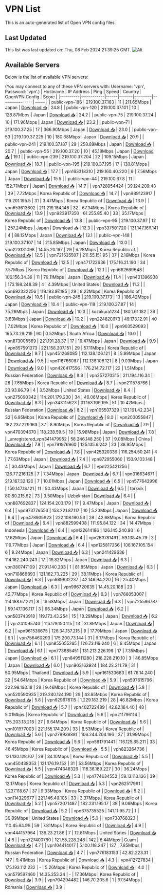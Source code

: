 # VPN List

This is an auto-generated list of Open VPN config files.

## Last Updated

This list was last updated on: Thu, 08 Feb 2024 21:39:25 GMT.
![Alt](https://repobeats.axiom.co/api/embed/186b98318ef1479477931607c1ad7d823f12451f.svg "Repobeats analytics image")

## Available Servers

Below is the list of available VPN servers:

(You may connect to any of these VPN servers with: Username: 'vpn', Password: 'vpn'.)
| Hostname | IP Address | Ping | Speed | Country | OpenVPN Config | Score |
|----------|------------|------|-------|---------|----------------| ----- |
| public-vpn-186 | 219.100.37.163 | 11 | 211.65Mbps | Japan | [Download 📥](./configs/server_0_JP.ovpn) | 24.8 |
| public-vpn-120 | 219.100.37.101 | 10 | 126.87Mbps | Japan | [Download 📥](./configs/server_1_JP.ovpn) | 24.2 |
| public-vpn-75 | 219.100.37.24 | 10 | 171.96Mbps | Japan | [Download 📥](./configs/server_2_JP.ovpn) | 23.2 |
| public-vpn-71 | 219.100.37.25 | 17 | 366.90Mbps | Japan | [Download 📥](./configs/server_3_JP.ovpn) | 23.0 |
| public-vpn-53 | 219.100.37.225 | 10 | 180.68Mbps | Japan | [Download 📥](./configs/server_4_JP.ovpn) | 20.9 |
| public-vpn-241 | 219.100.37.187 | 29 | 258.89Mbps | Japan | [Download 📥](./configs/server_5_JP.ovpn) | 20.7 |
| public-vpn-55 | 219.100.37.20 | 10 | 45.18Mbps | Japan | [Download 📥](./configs/server_6_JP.ovpn) | 19.1 |
| public-vpn-239 | 219.100.37.204 | 22 | 109.15Mbps | Japan | [Download 📥](./configs/server_7_JP.ovpn) | 18.7 |
| public-vpn-195 | 219.100.37.195 | 17 | 130.81Mbps | Japan | [Download 📥](./configs/server_8_JP.ovpn) | 17.7 |
| vpn163318310 | 219.160.40.220 | 6 | 7.56Mbps | Japan | [Download 📥](./configs/server_9_JP.ovpn) | 15.5 |
| public-vpn-44 | 219.100.37.8 | 11 | 152.71Mbps | Japan | [Download 📥](./configs/server_10_JP.ovpn) | 14.7 |
| vpn728954424 | 39.124.209.43 | 39 | 7.72Mbps | Korea Republic of | [Download 📥](./configs/server_11_KR.ovpn) | 14.7 |
| vpn989123917 | 119.201.195.5 | 31 | 3.47Mbps | Korea Republic of | [Download 📥](./configs/server_12_KR.ovpn) | 13.9 |
| vpn653613602 | 211.219.184.146 | 32 | 67.34Mbps | Korea Republic of | [Download 📥](./configs/server_13_KR.ovpn) | 13.9 |
| vpn923917350 | 61.255.85.40 | 33 | 35.17Mbps | Korea Republic of | [Download 📥](./configs/server_14_KR.ovpn) | 13.8 |
| public-vpn-95 | 219.100.37.97 | 12 | 257.24Mbps | Japan | [Download 📥](./configs/server_15_JP.ovpn) | 13.3 |
| vpn337501720 | 131.147.166.141 | 4 | 88.12Mbps | Japan | [Download 📥](./configs/server_16_JP.ovpn) | 13.1 |
| public-vpn-148 | 219.100.37.107 | 14 | 215.85Mbps | Japan | [Download 📥](./configs/server_17_JP.ovpn) | 13.0 |
| vpn223131098 | 14.55.20.197 | 29 | 6.28Mbps | Korea Republic of | [Download 📥](./configs/server_18_KR.ovpn) | 12.5 |
| vpn721535507 | 211.55.151.95 | 37 | 2.16Mbps | Korea Republic of | [Download 📥](./configs/server_19_KR.ovpn) | 12.5 |
| vpn471722636 | 175.116.21.190 | 34 | 7.57Mbps | Korea Republic of | [Download 📥](./configs/server_20_KR.ovpn) | 12.1 |
| vpn682669648 | 106.156.34.39 | 11 | 79.11Mbps | Japan | [Download 📥](./configs/server_21_JP.ovpn) | 11.4 |
| vpn431396938 | 173.198.248.39 | 4 | 4.39Mbps | United States | [Download 📥](./configs/server_22_US.ovpn) | 11.2 |
| vpn692332256 | 119.193.97.185 | 29 | 8.22Mbps | Korea Republic of | [Download 📥](./configs/server_23_KR.ovpn) | 10.5 |
| public-vpn-245 | 219.100.37.173 | 13 | 186.42Mbps | Japan | [Download 📥](./configs/server_24_JP.ovpn) | 10.4 |
| public-vpn-118 | 219.100.37.87 | 14 | 75.29Mbps | Japan | [Download 📥](./configs/server_25_JP.ovpn) | 10.3 |
| kozakura1234 | 180.1.61.182 | 39 | 3.63Mbps | Japan | [Download 📥](./configs/server_26_JP.ovpn) | 10.2 |
| vpn224820973 | 49.173.12.91 | 40 | 7.02Mbps | Korea Republic of | [Download 📥](./configs/server_27_KR.ovpn) | 10.0 |
| vpn903529093 | 165.73.28.219 | 90 | 0.52Mbps | South Africa | [Download 📥](./configs/server_28_ZA.ovpn) | 10.0 |
| vpn873005569 | 221.191.28.37 | 17 | 16.47Mbps | Japan | [Download 📥](./configs/server_29_JP.ovpn) | 9.9 |
| vpn857591373 | 221.158.207.151 | 29 | 57.11Mbps | Korea Republic of | [Download 📥](./configs/server_30_KR.ovpn) | 9.7 |
| vpn451268085 | 112.138.106.121 | 8 | 5.99Mbps | Japan | [Download 📥](./configs/server_31_JP.ovpn) | 9.5 |
| vpn116766087 | 112.138.106.121 | 8 | 9.03Mbps | Japan | [Download 📥](./configs/server_32_JP.ovpn) | 9.0 |
| vpn426417556 | 176.214.72.117 | 22 | 1.51Mbps | Russian Federation | [Download 📥](./configs/server_33_RU.ovpn) | 8.8 |
| vpn257270315 | 211.194.116.34 | 28 | 7.65Mbps | Korea Republic of | [Download 📥](./configs/server_34_KR.ovpn) | 8.7 |
| vpn211578766 | 23.93.66.79 | 4 | 3.52Mbps | United States | [Download 📥](./configs/server_35_US.ovpn) | 8.4 |
| vpn275090342 | 114.201.179.230 | 34 | 49.06Mbps | Korea Republic of | [Download 📥](./configs/server_36_KR.ovpn) | 8.3 |
| vpn343115623 | 31.163.109.195 | 51 | 10.42Mbps | Russian Federation | [Download 📥](./configs/server_37_RU.ovpn) | 8.2 |
| vpn105507329 | 121.161.42.234 | 32 | 6.95Mbps | Korea Republic of | [Download 📥](./configs/server_38_KR.ovpn) | 8.0 |
| vpn203055847 | 182.237.229.163 | 37 | 8.90Mbps | Korea Republic of | [Download 📥](./configs/server_39_KR.ovpn) | 7.9 |
| vpn470394670 | 118.238.59.5 | 19 | 15.98Mbps | Japan | [Download 📥](./configs/server_40_JP.ovpn) | 7.8 |
| _unregistered_vpn341479952 | 58.246.148.250 | 37 | 9.08Mbps | China | [Download 📥](./configs/server_41_CN.ovpn) | 7.8 |
| vpn791976960 | 125.135.6.242 | 23 | 38.95Mbps | Korea Republic of | [Download 📥](./configs/server_42_KR.ovpn) | 7.8 |
| vpn425320336 | 116.254.50.241 | 4 | 77.63Mbps | Japan | [Download 📥](./configs/server_43_JP.ovpn) | 7.4 |
| vpn872955060 | 150.9.103.148 | 4 | 30.43Mbps | Japan | [Download 📥](./configs/server_44_JP.ovpn) | 6.7 |
| vpn225421256 | 126.77.216.125 | 7 | 7.34Mbps | Japan | [Download 📥](./configs/server_45_JP.ovpn) | 6.7 |
| vpn316634671 | 219.167.32.120 | 7 | 10.01Mbps | Japan | [Download 📥](./configs/server_46_JP.ovpn) | 6.5 |
| vpn577642996 | 150.147.18.121 | 11 | 50.43Mbps | Japan | [Download 📥](./configs/server_47_JP.ovpn) | 6.5 |
| torsvik | 80.80.215.62 | 73 | 3.50Mbps | Uzbekistan | [Download 📥](./configs/server_48_UZ.ovpn) | 6.4 |
| vpn887692837 | 124.154.203.179 | 17 | 9.47Mbps | Japan | [Download 📥](./configs/server_49_JP.ovpn) | 6.4 |
| vpn973776553 | 153.221.87.117 | 10 | 5.23Mbps | Japan | [Download 📥](./configs/server_50_JP.ovpn) | 6.4 |
| vpn478905923 | 222.108.180.53 | 28 | 42.68Mbps | Korea Republic of | [Download 📥](./configs/server_51_KR.ovpn) | 6.4 |
| vpn882599408 | 111.95.84.122 | 34 | 14.47Mbps | Indonesia | [Download 📥](./configs/server_52_ID.ovpn) | 6.4 |
| vpn122614186 | 126.145.240.93 | 6 | 17.62Mbps | Japan | [Download 📥](./configs/server_53_JP.ovpn) | 6.4 |
| vpn263781491 | 59.138.45.79 | 3 | 119.77Mbps | Japan | [Download 📥](./configs/server_54_JP.ovpn) | 6.4 |
| vpn125817256 | 106.167.105.154 | 6 | 9.24Mbps | Japan | [Download 📥](./configs/server_55_JP.ovpn) | 6.3 |
| vpn241429636 | 114.182.240.243 | 17 | 19.82Mbps | Japan | [Download 📥](./configs/server_56_JP.ovpn) | 6.3 |
| vpn380747109 | 27.91.140.233 | 1 | 81.85Mbps | Japan | [Download 📥](./configs/server_57_JP.ovpn) | 6.3 |
| vpn710866893 | 121.162.73.225 | 29 | 38.11Mbps | Korea Republic of | [Download 📥](./configs/server_58_KR.ovpn) | 6.3 |
| vpn689832237 | 42.146.94.220 | 16 | 25.40Mbps | Japan | [Download 📥](./configs/server_59_JP.ovpn) | 6.3 |
| vpn996720635 | 14.45.20.188 | 23 | 42.77Mbps | Korea Republic of | [Download 📥](./configs/server_60_KR.ovpn) | 6.3 |
| vpn766053007 | 114.188.67.221 | 8 | 19.68Mbps | Japan | [Download 📥](./configs/server_61_JP.ovpn) | 6.3 |
| vpn725586787 | 59.147.136.117 | 3 | 96.34Mbps | Japan | [Download 📥](./configs/server_62_JP.ovpn) | 6.2 |
| vpn583743918 | 119.173.43.254 | 15 | 18.29Mbps | Japan | [Download 📥](./configs/server_63_JP.ovpn) | 6.2 |
| vpn241095740 | 115.179.150.115 | 13 | 31.89Mbps | Japan | [Download 📥](./configs/server_64_JP.ovpn) | 6.2 |
| vpn961536675 | 126.34.157.215 | 9 | 17.79Mbps | Japan | [Download 📥](./configs/server_65_JP.ovpn) | 6.1 |
| vpn756460293 | 175.200.73.144 | 31 | 9.17Mbps | Korea Republic of | [Download 📥](./configs/server_66_KR.ovpn) | 6.1 |
| vpn855655265 | 126.73.119.240 | 6 | 9.45Mbps | Japan | [Download 📥](./configs/server_67_JP.ovpn) | 6.1 |
| vpn773885451 | 131.213.226.196 | 17 | 7.35Mbps | Japan | [Download 📥](./configs/server_68_JP.ovpn) | 6.1 |
| vpn849511280 | 218.228.210.10 | 3 | 46.85Mbps | Japan | [Download 📥](./configs/server_69_JP.ovpn) | 6.0 |
| vpn903163924 | 184.22.211.79 | 31 | 50.95Mbps | Thailand | [Download 📥](./configs/server_70_TH.ovpn) | 5.9 |
| vpn161533683 | 61.76.14.240 | 22 | 54.64Mbps | Korea Republic of | [Download 📥](./configs/server_71_KR.ovpn) | 5.9 |
| vpn597615796 | 222.98.193.18 | 28 | 9.46Mbps | Korea Republic of | [Download 📥](./configs/server_72_KR.ovpn) | 5.8 |
| vpn520590935 | 219.240.124.190 | 29 | 43.65Mbps | Korea Republic of | [Download 📥](./configs/server_73_KR.ovpn) | 5.8 |
| vpn629978115 | 1.229.183.219 | 28 | 46.82Mbps | Korea Republic of | [Download 📥](./configs/server_74_KR.ovpn) | 5.7 |
| vpn402722489 | 42.82.184.40 | 48 | 5.01Mbps | Korea Republic of | [Download 📥](./configs/server_75_KR.ovpn) | 5.6 |
| vpn211796114 | 175.203.13.218 | 27 | 9.64Mbps | Korea Republic of | [Download 📥](./configs/server_76_KR.ovpn) | 5.6 |
| vpn101977003 | 221.155.174.209 | 33 | 8.53Mbps | Korea Republic of | [Download 📥](./configs/server_77_KR.ovpn) | 5.6 |
| vpn278939881 | 106.244.204.196 | 37 | 31.99Mbps | Korea Republic of | [Download 📥](./configs/server_78_KR.ovpn) | 5.6 |
| vpn581791441 | 116.125.85.211 | 33 | 46.45Mbps | Korea Republic of | [Download 📥](./configs/server_79_KR.ovpn) | 5.5 |
| vpn823264736 | 121.130.128.107 | 29 | 34.10Mbps | Korea Republic of | [Download 📥](./configs/server_80_KR.ovpn) | 5.5 |
| vpn450438353 | 121.176.19.152 | 31 | 53.56Mbps | Korea Republic of | [Download 📥](./configs/server_81_KR.ovpn) | 5.5 |
| vpn474348326 | 118.36.189.227 | 30 | 36.24Mbps | Korea Republic of | [Download 📥](./configs/server_82_KR.ovpn) | 5.3 |
| vpn774634552 | 59.13.113.136 | 39 | 12.17Mbps | Korea Republic of | [Download 📥](./configs/server_83_KR.ovpn) | 5.3 |
| vpn262517991 | 1.237.118.67 | 37 | 9.33Mbps | Korea Republic of | [Download 📥](./configs/server_84_KR.ovpn) | 5.2 |
| vpn114329677 | 221.146.40.105 | 33 | 3.37Mbps | Korea Republic of | [Download 📥](./configs/server_85_KR.ovpn) | 5.2 |
| vpn572071487 | 182.231.195.17 | 38 | 9.06Mbps | Korea Republic of | [Download 📥](./configs/server_86_KR.ovpn) | 5.2 |
| vpn675735525 | 141.11.95.72 | 1 | 30.89Mbps | United States | [Download 📥](./configs/server_87_US.ovpn) | 5.0 |
| vpn738768323 | 110.45.64.99 | 59 | 7.81Mbps | Korea Republic of | [Download 📥](./configs/server_88_KR.ovpn) | 4.9 |
| vpn444157964 | 136.23.21.86 | 7 | 12.81Mbps | United States | [Download 📥](./configs/server_89_US.ovpn) | 4.8 |
| vpn727400780 | 121.55.228.248 | 142 | 6.44Mbps | Guam | [Download 📥](./configs/server_90_GU.ovpn) | 4.7 |
| vpn104414017 | 5.100.118.247 | 127 | 7.85Mbps | Russian Federation | [Download 📥](./configs/server_91_RU.ovpn) | 4.7 |
| vpn776183153 | 42.82.223.31 | 147 | 9.41Mbps | Korea Republic of | [Download 📥](./configs/server_92_KR.ovpn) | 4.3 |
| vpn412727834 | 175.193.112.232 | - | 5.26Mbps | Korea Republic of | [Download 📥](./configs/server_93_KR.ovpn) | 4.0 |
| vpn579597460 | 14.35.253.24 | - | 17.36Mbps | Korea Republic of | [Download 📥](./configs/server_94_KR.ovpn) | 3.9 |
| vpn704294482 | 146.70.205.6 | 1 | 97.54Mbps | Romania | [Download 📥](./configs/server_95_RO.ovpn) | 3.9 |
